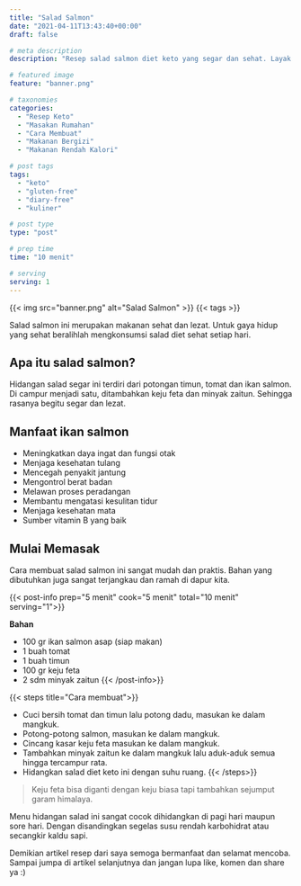 ```yaml
---
title: "Salad Salmon"
date: "2021-04-11T13:43:40+00:00"
draft: false

# meta description
description: "Resep salad salmon diet keto yang segar dan sehat. Layak dijadikan menu hidangan sehari-hari."

# featured image
feature: "banner.png"

# taxonomies
categories:
  - "Resep Keto"
  - "Masakan Rumahan"
  - "Cara Membuat"
  - "Makanan Bergizi"
  - "Makanan Rendah Kalori"

# post tags
tags:
  - "keto"
  - "gluten-free"
  - "diary-free"
  - "kuliner"

# post type
type: "post"

# prep time
time: "10 menit"

# serving
serving: 1
---
```


{{< img src="banner.png" alt="Salad Salmon" >}}
{{< tags >}}

Salad salmon ini merupakan makanan sehat dan lezat. Untuk gaya hidup yang sehat beralihlah mengkonsumsi salad diet sehat setiap hari.

## Apa itu salad salmon?

Hidangan salad segar ini terdiri dari potongan timun, tomat dan ikan salmon. Di campur menjadi satu, ditambahkan keju feta dan minyak zaitun. Sehingga rasanya begitu segar dan lezat.

## Manfaat ikan salmon

- Meningkatkan daya ingat dan fungsi otak
- Menjaga kesehatan tulang
- Mencegah penyakit jantung
- Mengontrol berat badan
- Melawan proses peradangan
- Membantu mengatasi kesulitan tidur
- Menjaga kesehatan mata
- Sumber vitamin B yang baik

## Mulai Memasak

Cara membuat salad salmon ini sangat mudah dan praktis. Bahan yang dibutuhkan juga sangat terjangkau dan ramah di dapur kita.

{{< post-info prep="5 menit" cook="5 menit" total="10 menit" serving="1">}}

__Bahan__

- 100 gr ikan salmon asap (siap makan)
- 1 buah tomat
- 1 buah timun
- 100 gr keju feta
- 2 sdm minyak zaitun
{{< /post-info>}}

{{< steps title="Cara membuat">}}
- Cuci bersih tomat dan timun lalu potong dadu, masukan ke dalam mangkuk.
- Potong-potong salmon, masukan ke dalam mangkuk.
- Cincang kasar keju feta masukan ke dalam mangkuk.
- Tambahkan minyak zaitun ke dalam mangkuk lalu aduk-aduk semua hingga tercampur rata.
- Hidangkan salad diet keto ini dengan suhu ruang.
{{< /steps>}}

>Keju feta bisa diganti dengan keju biasa tapi tambahkan sejumput garam himalaya.

Menu hidangan salad ini sangat cocok dihidangkan di pagi hari maupun sore hari. Dengan disandingkan segelas susu rendah karbohidrat atau secangkir kaldu sapi.

Demikian artikel resep dari saya semoga bermanfaat dan selamat mencoba. Sampai jumpa di artikel selanjutnya dan jangan lupa like, komen dan share ya :)
